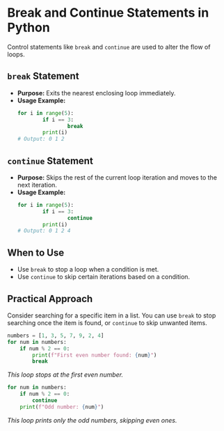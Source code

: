 # Break and Continue Statements in Python

Control statements like `break` and `continue` are used to alter the flow of loops.

## `break` Statement

- **Purpose:** Exits the nearest enclosing loop immediately.
- **Usage Example:**
    ```python
    for i in range(5):
            if i == 3:
                    break
            print(i)
    # Output: 0 1 2
    ```

## `continue` Statement

- **Purpose:** Skips the rest of the current loop iteration and moves to the next iteration.
- **Usage Example:**
    ```python
    for i in range(5):
            if i == 3:
                    continue
            print(i)
    # Output: 0 1 2 4
    ```

## When to Use

- Use `break` to stop a loop when a condition is met.
- Use `continue` to skip certain iterations based on a condition.

## Practical Approach

Consider searching for a specific item in a list. You can use `break` to stop searching once the item is found, or `continue` to skip unwanted items.

```python
numbers = [1, 3, 5, 7, 9, 2, 4]
for num in numbers:
    if num % 2 == 0:
        print(f"First even number found: {num}")
        break
```
*This loop stops at the first even number.*

```python
for num in numbers:
    if num % 2 == 0:
        continue
    print(f"Odd number: {num}")
```
*This loop prints only the odd numbers, skipping even ones.*